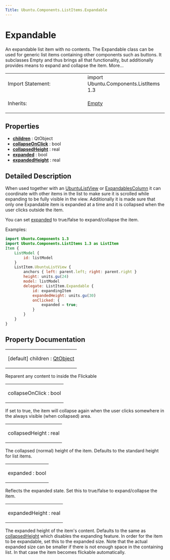 ```yaml
---
Title: Ubuntu.Components.ListItems.Expandable
---
```

        
Expandable
==========

<span class="subtitle"></span>
An expandable list item with no contents. The Expandable class can be used for generic list items containing other components such as buttons. It subclasses Empty and thus brings all that functionality, but additionally provides means to expand and collapse the item. More...

<table>
<colgroup>
<col width="50%" />
<col width="50%" />
</colgroup>
<tbody>
<tr class="odd">
<td>Import Statement:</td>
<td>import Ubuntu.Components.ListItems 1.3</td>
</tr>
<tr class="even">
<td>Inherits:</td>
<td><p><a href="Ubuntu.Components.ListItems.Empty.md">Empty</a></p></td>
</tr>
</tbody>
</table>

<span id="properties"></span>
Properties
----------

-   ****[children](#children-prop)**** : QtObject
-   ****[collapseOnClick](#collapseOnClick-prop)**** : bool
-   ****[collapsedHeight](#collapsedHeight-prop)**** : real
-   ****[expanded](#expanded-prop)**** : bool
-   ****[expandedHeight](#expandedHeight-prop)**** : real

<span id="details"></span>
Detailed Description
--------------------

When used together with an [UbuntuListView](../Ubuntu.Components.UbuntuListView.md) or [ExpandablesColumn](../Ubuntu.Components.ListItems.ExpandablesColumn.md) it can coordinate with other items in the list to make sure it is scrolled while expanding to be fully visible in the view. Additionally it is made sure that only one Expandable item is expanded at a time and it is collapsed when the user clicks outside the item.

You can set [expanded](#expanded-prop) to true/false to expand/collapse the item.

Examples:

``` qml
import Ubuntu.Components 1.3
import Ubuntu.Components.ListItems 1.3 as ListItem
Item {
    ListModel {
        id: listModel
    }
    ListItem.UbuntuListView {
        anchors { left: parent.left; right: parent.right }
        height: units.gu(24)
        model: listModel
        delegate: ListItem.Expandable {
            id: expandingItem
            expandedHeight: units.gu(30)
            onClicked: {
                expanded = true;
            }
        }
    }
}
```

Property Documentation
----------------------

<table>
<colgroup>
<col width="100%" />
</colgroup>
<tbody>
<tr class="odd">
<td><p><span id="children-prop"></span><span class="qmldefault">[default] </span><span class="name">children</span> : <span class="type"><a href="../sdk-14.10/QtQml.QtObject.md">QtObject</a></span></p></td>
</tr>
</tbody>
</table>

Reparent any content to inside the Flickable

<table>
<colgroup>
<col width="100%" />
</colgroup>
<tbody>
<tr class="odd">
<td><p><span id="collapseOnClick-prop"></span><span class="name">collapseOnClick</span> : <span class="type">bool</span></p></td>
</tr>
</tbody>
</table>

If set to true, the item will collapse again when the user clicks somewhere in the always visible (when collapsed) area.

<table>
<colgroup>
<col width="100%" />
</colgroup>
<tbody>
<tr class="odd">
<td><p><span id="collapsedHeight-prop"></span><span class="name">collapsedHeight</span> : <span class="type">real</span></p></td>
</tr>
</tbody>
</table>

The collapsed (normal) height of the item. Defaults to the standard height for list items.

<table>
<colgroup>
<col width="100%" />
</colgroup>
<tbody>
<tr class="odd">
<td><p><span id="expanded-prop"></span><span class="name">expanded</span> : <span class="type">bool</span></p></td>
</tr>
</tbody>
</table>

Reflects the expanded state. Set this to true/false to expand/collapse the item.

<table>
<colgroup>
<col width="100%" />
</colgroup>
<tbody>
<tr class="odd">
<td><p><span id="expandedHeight-prop"></span><span class="name">expandedHeight</span> : <span class="type">real</span></p></td>
</tr>
</tbody>
</table>

The expanded height of the item's content. Defaults to the same as [collapsedHeight](#collapsedHeight-prop) which disables the expanding feature. In order for the item to be expandable, set this to the expanded size. Note that the actual expanded size can be smaller if there is not enough space in the containing list. In that case the item becomes flickable automatically.

